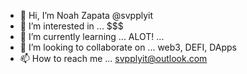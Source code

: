 - 👋 Hi, I’m Noah Zapata @svpplyit 
- 👀 I’m interested in ... $$$ 
- 🌱 I’m currently learning ... ALOT! ...
- 💞️ I’m looking to collaborate on ... web3, DEFI, DApps
- 📫 How to reach me ... svpplyit@outlook.com

